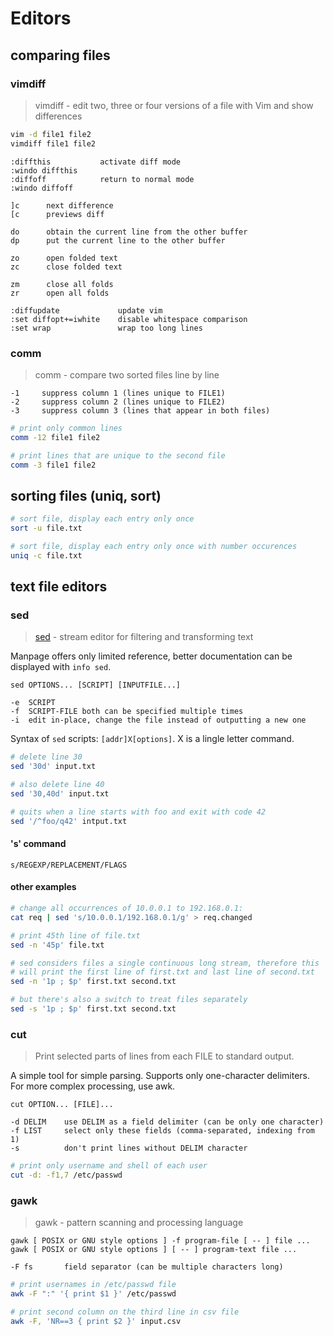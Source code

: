 # Editors

## comparing files

### vimdiff

> vimdiff - edit two, three or four versions of a file with Vim and
> show differences

```bash
vim -d file1 file2
vimdiff file1 file2
```

```
:diffthis           activate diff mode
:windo diffthis
:diffoff            return to normal mode
:windo diffoff

]c      next difference 
[c      previews diff

do      obtain the current line from the other buffer
dp      put the current line to the other buffer

zo      open folded text
zc      close folded text

zm      close all folds
zr      open all folds

:diffupdate             update vim
:set diffopt+=iwhite    disable whitespace comparison
:set wrap               wrap too long lines
```

### comm

> comm - compare two sorted files line by line

```
-1     suppress column 1 (lines unique to FILE1)
-2     suppress column 2 (lines unique to FILE2)
-3     suppress column 3 (lines that appear in both files)
```

```bash
# print only common lines
comm -12 file1 file2

# print lines that are unique to the second file
comm -3 file1 file2
```

## sorting files (uniq, sort)

```bash
# sort file, display each entry only once
sort -u file.txt

# sort file, display each entry only once with number occurences
uniq -c file.txt
```

## text file editors

### sed

> [sed](https://linux.die.net/man/1/sed) - stream editor for filtering and transforming text

Manpage offers only limited reference, better documentation can be displayed with
`info sed`.

```
sed OPTIONS... [SCRIPT] [INPUTFILE...]

-e  SCRIPT
-f  SCRIPT-FILE both can be specified multiple times
-i  edit in-place, change the file instead of outputting a new one
```

Syntax of `sed` scripts: `[addr]X[options]`. X is a lingle letter command.

```bash
# delete line 30
sed '30d' input.txt

# also delete line 40
sed '30,40d' input.txt

# quits when a line starts with foo and exit with code 42
sed '/^foo/q42' intput.txt
```

#### 's' command

```
s/REGEXP/REPLACEMENT/FLAGS
```

#### other examples

```bash
# change all occurrences of 10.0.0.1 to 192.168.0.1:
cat req | sed 's/10.0.0.1/192.168.0.1/g' > req.changed

# print 45th line of file.txt
sed -n '45p' file.txt

# sed considers files a single continuous long stream, therefore this 
# will print the first line of first.txt and last line of second.txt
sed -n '1p ; $p' first.txt second.txt

# but there's also a switch to treat files separately
sed -s '1p ; $p' first.txt second.txt
```

### cut

> Print selected parts of lines from each FILE to standard output.

A simple tool for simple parsing. Supports only one-character delimiters. For more complex processing, use awk.

```
cut OPTION... [FILE]...

-d DELIM	use DELIM as a field delimiter (can be only one character)
-f LIST		select only these fields (comma-separated, indexing from 1)
-s			don't print lines without DELIM character
```

```bash
# print only username and shell of each user
cut -d: -f1,7 /etc/passwd
```

### gawk

> gawk - pattern scanning and processing language

```
gawk [ POSIX or GNU style options ] -f program-file [ -- ] file ...
gawk [ POSIX or GNU style options ] [ -- ] program-text file ...
```

```
-F fs		field separator (can be multiple characters long)
```

```bash
# print usernames in /etc/passwd file
awk -F ":" '{ print $1 }' /etc/passwd

# print second column on the third line in csv file
awk -F, 'NR==3 { print $2 }' input.csv
```
